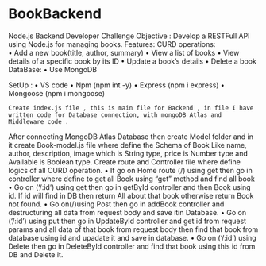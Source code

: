 # BookBackend

Node.js Backend Developer Challenge
Objective : Develop a RESTFull API using Node.js for managing books.
Features:  CURD operations:  
•	Add a new book(title, author, summary)
•	View a list of books
•	View details of a specific book by its ID
•	Update a book’s details
•	Delete a book
                  DataBase:
•	Use MongoDB
  

SetUp :
•	VS code
•	Npm (npm int -y)
•	Express (npm i express)
•	Mongoose (npm i mongoose)

    Create index.js file , this is main file for Backend , in file I have written code for Database connection, with mongoDB Atlas and Middleware code .
After connecting MongoDB Atlas Database then create Model folder and in it create Book-model.js file where define the Schema of Book Like name, author, description, image which is String type, price is Number type and Available is Boolean type.
Create route and Controller file where define logics of all CURD operation.
•	If   go on Home route (/) using get then go in controller where define to get all Book using “get” method and find all book
•	Go on (‘/:id’) using get then go in  getById controller and then Book using id. If id will find in DB then return All about that book otherwise return Book not found.
•	Go on(/)using Post then go in addBook controller and destructuring all data from request body and save itin Database.
•	Go on (‘/:id’) using put then go in UpdateById controller and get id from request params and all data of that book from request body then find that book from database using id and upadate it and save in database.
•	Go on (‘/:id’) using Delete then go in DeleteById controller and find that book using this id from DB and Delete it. 

